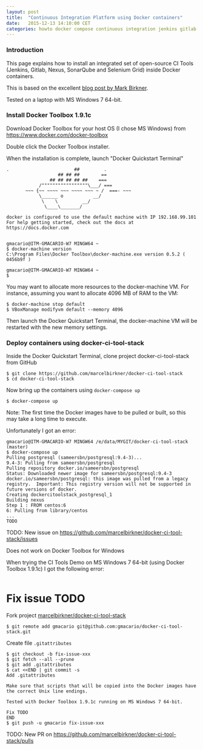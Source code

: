 ```yaml
---
layout: post
title:  "Continuous Integration Platform using Docker containers"
date:   2015-12-13 14:10:00 CET
categories: howto docker compose continuous integration jenkins gitlab
---
```


### Introduction

This page explains how to install an integrated set of open-source CI Tools (Jenkins, Gitlab, Nexus, SonarQube and Selenium Grid) inside Docker containers.

This is based on the excellent [blog post by Mark Birkner](https://blog.codecentric.de/en/2015/10/continuous-integration-platform-using-docker-container-jenkins-sonarqube-nexus-gitlab).

Tested on a laptop with MS Windows 7 64-bit.

### Install Docker Toolbox 1.9.1c

Download Docker Toolbox for your host OS (I chose MS Windows) from <https://www.docker.com/docker-toolbox>

Double click the Docker Toolbox installer.

When the installation is complete, launch "Docker Quickstart Terminal"

```
.                        ##         .
                   ## ## ##        ==
                ## ## ## ## ##    ===
            /"""""""""""""""""\___/ ===
       ~~~ {~~ ~~~~ ~~~ ~~~~ ~~~ ~ /  ===- ~~~
            \______ o           __/
             \    \         __/
              \____\_______/

docker is configured to use the default machine with IP 192.168.99.101
For help getting started, check out the docs at https://docs.docker.com


gmacario@ITM-GMACARIO-W7 MINGW64 ~
$ docker-machine version
C:\Program Files\Docker Toolbox\docker-machine.exe version 0.5.2 ( 0456b9f )

gmacario@ITM-GMACARIO-W7 MINGW64 ~
$
```

You may want to allocate more resources to the docker-machine VM.
For instance, assuming you want to allocate 4096 MB of RAM to the VM:

```
$ docker-machine stop default
$ VBoxManage modifyvm default --memory 4096
```

Then launch the Docker Quickstart Terminal, the docker-machine VM will be restarted with the new memory settings.


### Deploy containers using docker-ci-tool-stack

Inside the Docker Quickstart Terminal, clone project docker-ci-tool-stack from GitHub

```
$ git clone https://github.com/marcelbirkner/docker-ci-tool-stack
$ cd docker-ci-tool-stack
```

Now bring up the containers using `docker-compose up`

```
$ docker-compose up
```

Note: The first time the Docker images have to be pulled or built, so this may take a long time to execute.

Unfortunately I got an error:

```
gmacario@ITM-GMACARIO-W7 MINGW64 /e/data/MYGIT/docker-ci-tool-stack (master)
$ docker-compose up
Pulling postgresql (sameersbn/postgresql:9.4-3)...
9.4-3: Pulling from sameersbn/postgresql
Pulling repository docker.io/sameersbn/postgresql
Status: Downloaded newer image for sameersbn/postgresql:9.4-3
docker.io/sameersbn/postgresql: this image was pulled from a legacy registry.  Important: This registry version will not be supported in future versions of docker.
Creating dockercitoolstack_postgresql_1
Building nexus
Step 1 : FROM centos:6
6: Pulling from library/centos
...
TODO
```

TODO: New issue on <https://github.com/marcelbirkner/docker-ci-tool-stack/issues>

Does not work on Docker Toolbox for Windows

When trying the CI Tools Demo on MS Windows 7 64-bit (using Docker Toolbox 1.9.1c) I got the following error:

```
```

# Fix issue TODO

Fork project [marcelbirkner/docker-ci-tool-stack](https://github.com/marcelbirkner/docker-ci-tool-stack)

```
$ git remote add gmacario git@github.com:gmacario/docker-ci-tool-stack.git
```

Create file `.gitattributes`

```
$ git checkout -b fix-issue-xxx
$ git fetch --all --prune
$ git add .gitattributes
$ cat <<END | git commit -s
Add .gitattributes

Make sure that scripts that will be copied into the Docker images have the correct Unix line endings.

Tested with Docker Toolbox 1.9.1c running on MS Windows 7 64-bit.

Fix TODO
END
$ git push -u gmacario fix-issue-xxx
```

TODO: New PR on <https://github.com/marcelbirkner/docker-ci-tool-stack/pulls>

<!-- EOF -->
